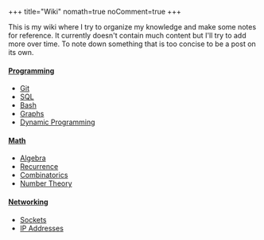 +++
title="Wiki"
nomath=true
noComment=true
+++

This is my wiki where I try to organize my knowledge and make some notes for reference. It currently doesn't contain much content but I'll try to add more over time.
To note down something that is too concise to be a post on its own.


#### [Programming](#)

- [Git](/wikipages/git)
- [SQL](/wikipages/sql)
- [Bash](/wikipages/bash)
- [Graphs](/wikipages/graphs)
- [Dynamic Programming](/wikipages/dp)

#### [Math](#)

- [Algebra](/wikipages/algebra)
- [Recurrence](/wikipages/recurrence)
- [Combinatorics](/wikipages/combinatorics)
- [Number Theory](/wikipages/numbertheory)

#### [Networking](#)

- [Sockets](/wikipages/sockets)
- [IP Addresses](/wikipages/ip)

